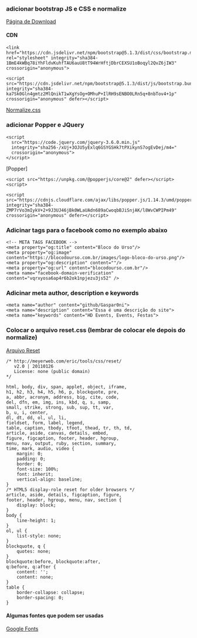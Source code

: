 


### adicionar bootstrap JS e CSS e normalize

[Página de Download](https://getbootstrap.com/docs/5.1/getting-started/download/)

#### CDN
```
<link href="https://cdn.jsdelivr.net/npm/bootstrap@5.1.3/dist/css/bootstrap.min.css" rel="stylesheet" integrity="sha384-1BmE4kWBq78iYhFldvKuhfTAU6auU8tT94WrHftjDbrCEXSU1oBoqyl2QvZ6jIW3" crossorigin="anonymous">

<script src="https://cdn.jsdelivr.net/npm/bootstrap@5.1.3/dist/js/bootstrap.bundle.min.js" integrity="sha384-ka7Sk0Gln4gmtz2MlQnikT1wXgYsOg+OMhuP+IlRH9sENBO0LRn5q+8nbTov4+1p" crossorigin="anonymous" defer></script>
```
[Normalize.css](https://necolas.github.io/normalize.css/)

### adicionar Popper e JQuery

```
<script
  src="https://code.jquery.com/jquery-3.6.0.min.js"
  integrity="sha256-/xUj+3OJU5yExlq6GSYGSHk7tPXikynS7ogEvDej/m4="
  crossorigin="anonymous">
</script>
```

[Popper]

```
<script src="https://unpkg.com/@popperjs/core@2" defer></script><script>
```

```
<script src="https://cdnjs.cloudflare.com/ajax/libs/popper.js/1.14.3/umd/popper.min.js" integrity="sha384-ZMP7rVo3mIykV+2+9J3UJ46jBk0WLaUAdn689aCwoqbBJiSnjAK/l8WvCWPIPm49" crossorigin="anonymous" defer></script>
```

### Adicinar tags para o facebook como no exemplo abaixo

```
<!-- META TAGS FACEBOOK -->
<meta property="og:title" content="Bloco do Urso"/>
<meta property="og:image" content="https://blocodourso.com.br/images/logo-bloco-do-urso.png"/>
<meta property="og:description" content=""/>
<meta property="og:url" content="blocodourso.com.br"/>
<meta name="facebook-domain-verification" content="vqrxyosa6ap4r6b2ok1npjezu3js52" />
```

### Adicinar meta author, description e keywords

```
<meta name="author" content="github/Gaspar0ni">
<meta name="description" content="Essa é uma descrição do site">
<meta name="keywords" content="HD Events, Events, Festas">
```

### Colocar o arquivo reset.css (lembrar de colocar ele depois do normalize)

[Arquivo Reset](https://meyerweb.com/eric/tools/css/reset/)

```
/* http://meyerweb.com/eric/tools/css/reset/ 
   v2.0 | 20110126
   License: none (public domain)
*/

html, body, div, span, applet, object, iframe,
h1, h2, h3, h4, h5, h6, p, blockquote, pre,
a, abbr, acronym, address, big, cite, code,
del, dfn, em, img, ins, kbd, q, s, samp,
small, strike, strong, sub, sup, tt, var,
b, u, i, center,
dl, dt, dd, ol, ul, li,
fieldset, form, label, legend,
table, caption, tbody, tfoot, thead, tr, th, td,
article, aside, canvas, details, embed, 
figure, figcaption, footer, header, hgroup, 
menu, nav, output, ruby, section, summary,
time, mark, audio, video {
	margin: 0;
	padding: 0;
	border: 0;
	font-size: 100%;
	font: inherit;
	vertical-align: baseline;
}
/* HTML5 display-role reset for older browsers */
article, aside, details, figcaption, figure, 
footer, header, hgroup, menu, nav, section {
	display: block;
}
body {
	line-height: 1;
}
ol, ul {
	list-style: none;
}
blockquote, q {
	quotes: none;
}
blockquote:before, blockquote:after,
q:before, q:after {
	content: '';
	content: none;
}
table {
	border-collapse: collapse;
	border-spacing: 0;
}
```

#### Algumas fontes que podem ser usadas

[Google Fonts](https://fonts.google.com/)

